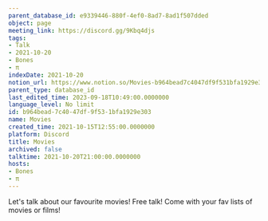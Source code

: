 ```yaml
---
parent_database_id: e9339446-880f-4ef0-8ad7-8ad1f507dded
object: page
meeting_link: https://discord.gg/9Kbq4djs
tags:
- Talk
- 2021-10-20
- Bones
- π
indexDate: 2021-10-20
notion_url: https://www.notion.so/Movies-b964bead7c4047df9f531bfa1929e303
parent_type: database_id
last_edited_time: 2023-09-18T10:49:00.0000000
language_level: No limit
id: b964bead-7c40-47df-9f53-1bfa1929e303
name: Movies
created_time: 2021-10-15T12:55:00.0000000
platform: Discord
title: Movies
archived: false
talktime: 2021-10-20T21:00:00.0000000
hosts:
- Bones
- π
---
```


Let's talk about our favourite movies!
Free talk! Come with your fav lists of movies or films!


